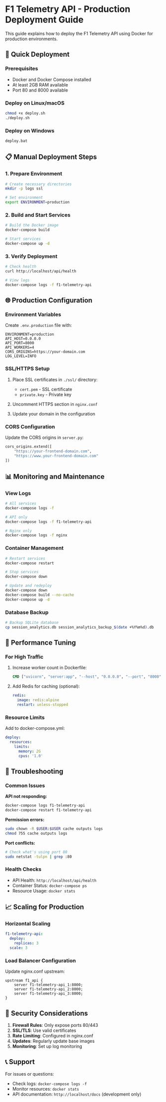 # F1 Telemetry API - Production Deployment Guide

This guide explains how to deploy the F1 Telemetry API using Docker for production environments.

## 🚀 Quick Deployment

### Prerequisites
- Docker and Docker Compose installed
- At least 2GB RAM available
- Port 80 and 8000 available

### Deploy on Linux/macOS
```bash
chmod +x deploy.sh
./deploy.sh
```

### Deploy on Windows
```cmd
deploy.bat
```

## 📋 Manual Deployment Steps

### 1. Prepare Environment
```bash
# Create necessary directories
mkdir -p logs ssl

# Set environment
export ENVIRONMENT=production
```

### 2. Build and Start Services
```bash
# Build the Docker image
docker-compose build

# Start services
docker-compose up -d
```

### 3. Verify Deployment
```bash
# Check health
curl http://localhost/api/health

# View logs
docker-compose logs -f f1-telemetry-api
```

## 🌐 Production Configuration

### Environment Variables
Create `.env.production` file with:
```env
ENVIRONMENT=production
API_HOST=0.0.0.0
API_PORT=8000
API_WORKERS=4
CORS_ORIGINS=https://your-domain.com
LOG_LEVEL=INFO
```

### SSL/HTTPS Setup
1. Place SSL certificates in `./ssl/` directory:
   - `cert.pem` - SSL certificate
   - `private.key` - Private key

2. Uncomment HTTPS section in `nginx.conf`

3. Update your domain in the configuration

### CORS Configuration
Update the CORS origins in `server.py`:
```python
cors_origins.extend([
    "https://your-frontend-domain.com",
    "https://www.your-frontend-domain.com"
])
```

## 📊 Monitoring and Maintenance

### View Logs
```bash
# All services
docker-compose logs -f

# API only
docker-compose logs -f f1-telemetry-api

# Nginx only
docker-compose logs -f nginx
```

### Container Management
```bash
# Restart services
docker-compose restart

# Stop services
docker-compose down

# Update and redeploy
docker-compose down
docker-compose build --no-cache
docker-compose up -d
```

### Database Backup
```bash
# Backup SQLite database
cp session_analytics.db session_analytics_backup_$(date +%Y%m%d).db
```

## 🔧 Performance Tuning

### For High Traffic
1. Increase worker count in Dockerfile:
   ```dockerfile
   CMD ["uvicorn", "server:app", "--host", "0.0.0.0", "--port", "8000", "--workers", "8"]
   ```

2. Add Redis for caching (optional):
   ```yaml
   redis:
     image: redis:alpine
     restart: unless-stopped
   ```

### Resource Limits
Add to docker-compose.yml:
```yaml
deploy:
  resources:
    limits:
      memory: 2G
      cpus: '1.0'
```

## 🐛 Troubleshooting

### Common Issues

**API not responding:**
```bash
docker-compose logs f1-telemetry-api
docker-compose restart f1-telemetry-api
```

**Permission errors:**
```bash
sudo chown -R $USER:$USER cache outputs logs
chmod 755 cache outputs logs
```

**Port conflicts:**
```bash
# Check what's using port 80
sudo netstat -tulpn | grep :80
```

### Health Checks
- API Health: `http://localhost/api/health`
- Container Status: `docker-compose ps`
- Resource Usage: `docker stats`

## 📈 Scaling for Production

### Horizontal Scaling
```yaml
f1-telemetry-api:
  deploy:
    replicas: 3
  scale: 3
```

### Load Balancer Configuration
Update nginx.conf upstream:
```nginx
upstream f1_api {
    server f1-telemetry-api_1:8000;
    server f1-telemetry-api_2:8000;
    server f1-telemetry-api_3:8000;
}
```

## 🔐 Security Considerations

1. **Firewall Rules**: Only expose ports 80/443
2. **SSL/TLS**: Use valid certificates
3. **Rate Limiting**: Configured in nginx.conf
4. **Updates**: Regularly update base images
5. **Monitoring**: Set up log monitoring

## 📞 Support

For issues or questions:
- Check logs: `docker-compose logs -f`
- Monitor resources: `docker stats`
- API documentation: `http://localhost/docs` (development only)
